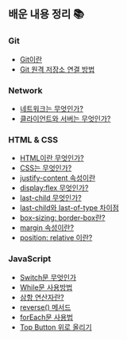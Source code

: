 ## 배운 내용 정리 📚

### Git
+ <a href="https://github.com/pan6603/TIL/blob/main/Git/Git%EC%9D%B4%EB%9E%80.md">Git이란</a>
+ <a href="https://github.com/pan6603/TIL/blob/main/Git/Git%20%EC%9B%90%EA%B2%A9%20%EC%A0%80%EC%9E%A5%EC%86%8C%20%EC%97%B0%EA%B2%B0%20%EB%B0%A9%EB%B2%95.md">Git 원격 저장소 연결 방법</a>

### Network 
+ <a href="https://github.com/pan6603/TIL/blob/main/Network/%EB%84%A4%ED%8A%B8%EC%9B%8C%ED%81%AC.md">네트워크는 무엇인가?</a>
+ <a href="https://github.com/pan6603/TIL/blob/main/Network/%ED%81%B4%EB%9D%BC%EC%9D%B4%EC%96%B8%ED%8A%B8%EC%99%80%20%EC%84%9C%EB%B2%84.md">클라이언트와 서버는 무엇인가?</a>

### HTML & CSS 
+ <a href="https://github.com/pan6603/TIL/blob/main/HTML/HTML%EC%9D%B4%EB%9E%80%20%EB%AC%B4%EC%97%87%EC%9D%B8%EA%B0%80%3F.md">HTML이란 무엇인가?</a>
+ <a href="https://github.com/pan6603/TIL/blob/main/CSS/CSS%EB%8A%94%20%EB%AC%B4%EC%97%87%EC%9D%B8%EA%B0%80.md">CSS는 무엇인가?</a>
+ <a href="https://github.com/pan6603/TIL/blob/main/CSS/justify-content%20%EC%86%8D%EC%84%B1%EC%9D%B4%EB%9E%80.md">justify-content 속성이란</a>
+ <a href="https://github.com/pan6603/TIL/blob/main/CSS/display%3Aflex%20%EB%AC%B4%EC%97%87%EC%9D%B8%EA%B0%80%3F.md">display:flex 무엇인가?</a>
+ <a href="https://github.com/pan6603/TIL/blob/main/CSS/last-child%20%EB%AC%B4%EC%97%87%EC%9D%B8%EA%B0%80%3F.md">last-child 무엇인가?</a>
+ <a href="https://github.com/pan6603/TIL/blob/main/CSS/last-child%EC%99%80%20last-of-type%20%EC%B0%A8%EC%9D%B4%EC%A0%90.md">last-child와 last-of-type 차이점</a>
+ <a href="https://github.com/pan6603/TIL/blob/main/CSS/box-sizing%3A%20border-box%EB%9E%80%3F.md">box-sizing: border-box란?</a>
+ <a href="https://github.com/pan6603/TIL/blob/main/CSS/margin%20%EC%86%8D%EC%84%B1%EC%9D%B4%EB%9E%80%3F.md">margin 속성이란?</a>
+ <a href="https://github.com/pan6603/TIL/blob/main/CSS/position%3A%20relative%20%EC%9D%B4%EB%9E%80%3F.md">position: relative 이란?</a>

### JavaScript 
+ <a href="https://github.com/pan6603/TIL/blob/main/JavaScript%20/Switch%EB%AC%B8%20%EB%AC%B4%EC%97%87%EC%9D%B8%EA%B0%80.md">Switch문 무엇인가</a>
+ <a href="https://github.com/pan6603/TIL/blob/main/JavaScript%20/While%EB%AC%B8%20%EC%82%AC%EC%9A%A9%EB%B0%A9%EB%B2%95.md">While문 사용방법</a>
+ <a href="https://github.com/pan6603/TIL/blob/main/JavaScript%20/%EC%82%BC%ED%95%AD%20%EC%97%B0%EC%82%B0%EC%9E%90%EB%9E%80.md">삼항 연산자란?</a>
+ <a href="https://github.com/pan6603/TIL/blob/main/JavaScript%20/reverse()%20%EB%A9%94%EC%84%9C%EB%93%9C.md">reverse() 메서드</a>
+ <a href="https://github.com/pan6603/TIL/blob/main/JavaScript%20/forEach%EB%AC%B8%20%EC%82%AC%EC%9A%A9%EB%B2%95.md">forEach문 사용법</a>
+ <a href="">Top Button 위로 올리기</a>

